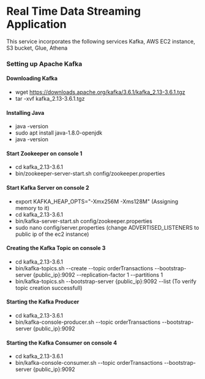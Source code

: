 # Real Time Data Streaming Application
This service incorporates the following services Kafka, AWS EC2 instance, S3 bucket, Glue, Athena


### Setting up Apache Kafka
#### Downloading Kafka
- wget https://downloads.apache.org/kafka/3.6.1/kafka_2.13-3.6.1.tgz
- tar -xvf kafka_2.13-3.6.1.tgz

#### Installing Java
- java -version
- sudo apt install java-1.8.0-openjdk
- java -version

#### Start Zookeeper on console 1
- cd kafka_2.13-3.6.1
- bin/zookeeper-server-start.sh config/zookeeper.properties

#### Start Kafka Server on console 2
- export KAFKA_HEAP_OPTS="-Xmx256M -Xms128M" (Assigning memory to it)
- cd kafka_2.13-3.6.1
- bin/kafka-server-start.sh config/zookeeper.properties
- sudo nano config/server.properties (change ADVERTISED_LISTENERS to public ip of the ec2 instance)

#### Creating the Kafka Topic on console 3
- cd kafka_2.13-3.6.1
- bin/kafka-topics.sh --create --topic orderTransactions --bootstrap-server {public_ip}:9092 --replication-factor 1 --partitions 1 
- bin/kafka-topics.sh --bootstrap-server {public_ip}:9092 --list (To verify topic creation successfull)

#### Starting the Kafka Producer
- cd kafka_2.13-3.6.1
- bin/kafka-console-producer.sh --topic orderTransactions --bootstrap-server {public_ip}:9092

#### Starting the Kafka Consumer on console 4
- cd kafka_2.13-3.6.1
- bin/kafka-console-consumer.sh --topic orderTransactions --bootstrap-server {public_ip}:9092